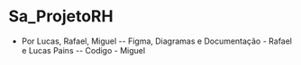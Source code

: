 # Sa_ProjetoRH

- Por Lucas, Rafael, Miguel
 -- Figma, Diagramas e Documentação - Rafael e Lucas Pains
 -- Codigo - Miguel
